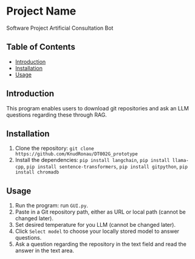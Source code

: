 # Project Name

Software Project Artificial Consultation Bot

## Table of Contents

- [Introduction](#introduction)
- [Installation](#installation)
- [Usage](#usage)


## Introduction

This program enables users to download git repositories and ask an LLM questions regarding these through RAG. 

## Installation

1. Clone the repository: `git clone https://github.com/KnudRonau/DT002G_prototype`
2. Install the dependencies: `pip install langchain`, `pip install llama-cpp`, `pip install sentence-transformers`, `pip install gitpython`, `pip install chromadb`

## Usage

1. Run the program: run `GUI.py`.
2. Paste in a Git repository path, either as URL or local path (cannot be changed later).
3. Set desired temperature for you LLM (cannot be changed later).
4. Click `Select model` to choose your locally stored model to answer questions.
5. Ask a question regarding the repository in the text field and read the answer in the text area.

